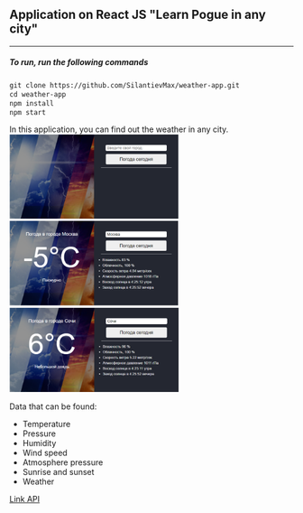 ﻿## Application on React JS "Learn Pogue in any city"
___
##### To run, run the following commands
```
git clone https://github.com/SilantievMax/weather-app.git
cd weather-app
npm install
npm start
```
In this application, you can find out the weather in any city.
<img src="img/weather1.png" alt="weather" width="300"/>
<img src="img/weather2.png" alt="weather" width="300"/>
<img src="img/weather3.png" alt="weather" width="300"/>
<!-- ![weather](img/weather1.png)
![weather](img/weather2.png)
![weather](img/weather3.png) -->
Data that can be found:
- Temperature
- Pressure
- Humidity
- Wind speed
- Atmosphere pressure
- Sunrise and sunset
- Weather 

[Link API](https://openweathermap.org/)
